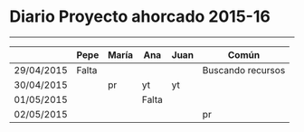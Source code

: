 # Diario Proyecto ahorcado 2015-16
---
|          |Pepe  |María |Ana   |Juan  |Común |
|----------|------|------|------|------|------|
|29/04/2015|Falta |      |      |      |Buscando recursos|
|30/04/2015|      |pr    |yt    |yt    |      |
|01/05/2015|      |      |Falta |      |      |
|02/05/2015|      |      |      |      |pr    |
